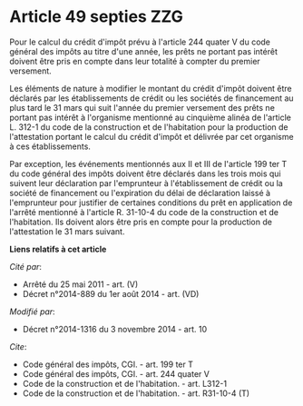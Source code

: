 # Article 49 septies ZZG

Pour le calcul du crédit d'impôt prévu à l'article 244 quater V du code général des impôts au titre d'une année, les prêts ne
portant pas intérêt doivent être pris en compte dans leur totalité à compter du premier versement. 

Les éléments de nature à modifier le montant du crédit d'impôt doivent être déclarés par les établissements de crédit ou les
sociétés de financement au plus tard le 31 mars qui suit l'année du premier versement des prêts ne portant pas intérêt à
l'organisme mentionné au cinquième alinéa de l'article L. 312-1 du code de la construction et de l'habitation pour la
production de l'attestation portant le calcul du crédit d'impôt et délivrée par cet organisme à ces établissements. 

Par exception, les événements mentionnés aux II et III de l'article 199 ter T du code général des impôts doivent être
déclarés dans les trois mois qui suivent leur déclaration par l'emprunteur à l'établissement de crédit ou la société de
financement ou l'expiration du délai de déclaration laissé à l'emprunteur pour justifier de certaines conditions du prêt en
application de l'arrêté mentionné à l'article R. 31-10-4 du code de la construction et de l'habitation. Ils doivent alors
être pris en compte pour la production de l'attestation le 31 mars suivant.

**Liens relatifs à cet article**

_Cité par_:

  - Arrêté du 25 mai 2011 - art. (V)
  - Décret n°2014-889 du 1er août 2014 - art. (VD)

_Modifié par_:

  - Décret n°2014-1316 du 3 novembre 2014 - art. 10

_Cite_:

  - Code général des impôts, CGI. - art. 199 ter T
  - Code général des impôts, CGI. - art. 244 quater V
  - Code de la construction et de l'habitation. - art. L312-1
  - Code de la construction et de l'habitation. - art. R31-10-4 (T)

